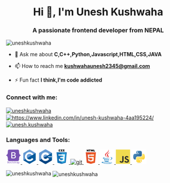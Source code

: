 <h1 align="center">Hi 👋, I'm Unesh Kushwaha</h1>
<h3 align="center">A passionate frontend developer from NEPAL</h3>

<p align="left"> <img src="https://komarev.com/ghpvc/?username=uneshkushwaha&label=Profile%20views&color=0e75b6&style=flat" alt="uneshkushwaha" /> </p>

- 💬 Ask me about **C,C++,Python,Javascript,HTML,CSS,JAVA**

- 📫 How to reach me **kushwahaunesh2345@gmail.com**

- ⚡ Fun fact **I think,I'm code addicted**

<h3 align="left">Connect with me:</h3>
<p align="left">
<a href="https://twitter.com/uneshkushwaha" target="blank"><img align="center" src="https://raw.githubusercontent.com/rahuldkjain/github-profile-readme-generator/master/src/images/icons/Social/twitter.svg" alt="uneshkushwaha" height="30" width="40" /></a>
<a href="https://linkedin.com/in/https://www.linkedin.com/in/unesh-kushwaha-4aa195224/" target="blank"><img align="center" src="https://raw.githubusercontent.com/rahuldkjain/github-profile-readme-generator/master/src/images/icons/Social/linked-in-alt.svg" alt="https://www.linkedin.com/in/unesh-kushwaha-4aa195224/" height="30" width="40" /></a>
<a href="https://instagram.com/unesh.kushwaha" target="blank"><img align="center" src="https://raw.githubusercontent.com/rahuldkjain/github-profile-readme-generator/master/src/images/icons/Social/instagram.svg" alt="unesh.kushwaha" height="30" width="40" /></a>
</p>

<h3 align="left">Languages and Tools:</h3>
<p align="left"> <a href="https://getbootstrap.com" target="_blank" rel="noreferrer"> <img src="https://raw.githubusercontent.com/devicons/devicon/master/icons/bootstrap/bootstrap-plain-wordmark.svg" alt="bootstrap" width="40" height="40"/> </a> <a href="https://www.cprogramming.com/" target="_blank" rel="noreferrer"> <img src="https://raw.githubusercontent.com/devicons/devicon/master/icons/c/c-original.svg" alt="c" width="40" height="40"/> </a> <a href="https://www.w3schools.com/cpp/" target="_blank" rel="noreferrer"> <img src="https://raw.githubusercontent.com/devicons/devicon/master/icons/cplusplus/cplusplus-original.svg" alt="cplusplus" width="40" height="40"/> </a> <a href="https://www.w3schools.com/css/" target="_blank" rel="noreferrer"> <img src="https://raw.githubusercontent.com/devicons/devicon/master/icons/css3/css3-original-wordmark.svg" alt="css3" width="40" height="40"/> </a> <a href="https://git-scm.com/" target="_blank" rel="noreferrer"> <img src="https://www.vectorlogo.zone/logos/git-scm/git-scm-icon.svg" alt="git" width="40" height="40"/> </a> <a href="https://www.w3.org/html/" target="_blank" rel="noreferrer"> <img src="https://raw.githubusercontent.com/devicons/devicon/master/icons/html5/html5-original-wordmark.svg" alt="html5" width="40" height="40"/> </a> <a href="https://www.java.com" target="_blank" rel="noreferrer"> <img src="https://raw.githubusercontent.com/devicons/devicon/master/icons/java/java-original.svg" alt="java" width="40" height="40"/> </a> <a href="https://developer.mozilla.org/en-US/docs/Web/JavaScript" target="_blank" rel="noreferrer"> <img src="https://raw.githubusercontent.com/devicons/devicon/master/icons/javascript/javascript-original.svg" alt="javascript" width="40" height="40"/> </a> <a href="https://www.python.org" target="_blank" rel="noreferrer"> <img src="https://raw.githubusercontent.com/devicons/devicon/master/icons/python/python-original.svg" alt="python" width="40" height="40"/> </a> </p>

<p><img align="left" src="https://github-readme-stats.vercel.app/api/top-langs?username=uneshkushwaha&show_icons=true&locale=en&layout=compact" alt="uneshkushwaha" /></p>

<p>&nbsp;<img align="center" src="https://github-readme-stats.vercel.app/api?username=uneshkushwaha&show_icons=true&locale=en" alt="uneshkushwaha" /></p>
